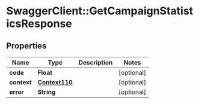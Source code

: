 # SwaggerClient::GetCampaignStatisticsResponse

## Properties
Name | Type | Description | Notes
------------ | ------------- | ------------- | -------------
**code** | **Float** |  | [optional] 
**context** | [**Context110**](Context110.md) |  | [optional] 
**error** | **String** |  | [optional] 


